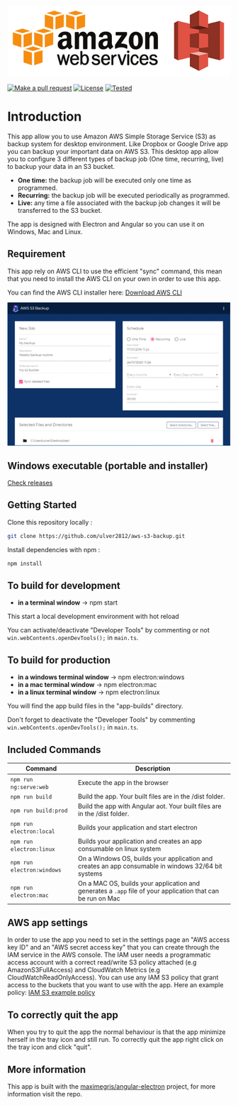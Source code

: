 [![AWS S3](./aws_s3.png)](https://aws.amazon.com/s3/)

[![Make a pull request][prs-badge]][prs]
[![License](http://img.shields.io/badge/Licence-MIT-brightgreen.svg)](LICENSE)
[![Tested](https://img.shields.io/badge/tested%20on-Win%2010%20x64-brightgreen.svg)]()

# Introduction

This app allow you to use Amazon AWS Simple Storage Service (S3) as backup system for desktop environment. 
Like Dropbox or Google Drive app you can backup your important data on AWS S3. 
This desktop app allow you to configure 3 different types of backup job (One time, recurring, live) to backup your data in an S3 bucket.

- **One time:** the backup job will be executed only one time as programmed.
- **Recurring:** the backup job will be executed periodically as programmed.
- **Live:** any time a file associated with the backup job changes it will be transferred to the S3 bucket.

The app is designed with Electron and Angular so you can use it on Windows, Mac and Linux.

## Requirement

This app rely on AWS CLI to use the efficient "sync" command, this mean that you need to install the AWS CLI on your own in order to use this app. 

You can find the AWS CLI installer here: [Download AWS CLI](https://aws.amazon.com/cli/) 

<img src="preview.gif">

## Windows executable (portable and installer)

[Check releases](https://github.com/ulver2812/aws-s3-backup/releases) 

## Getting Started

Clone this repository locally :

``` bash
git clone https://github.com/ulver2812/aws-s3-backup.git
```

Install dependencies with npm :

``` bash
npm install
```

## To build for development

- **in a terminal window** -> npm start
  
This start a local development environment with hot reload

You can activate/deactivate "Developer Tools" by commenting or not `win.webContents.openDevTools();` in `main.ts`.

## To build for production

- **in a windows terminal window** -> npm electron:windows   
- **in a mac terminal window** -> npm electron:mac   
- **in a linux terminal window** -> npm electron:linux

You will find the app build files in the "app-builds" directory.   

Don't forget to deactivate the "Developer Tools" by commenting `win.webContents.openDevTools();` in `main.ts`.

## Included Commands

|Command|Description|
|--|--|
|`npm run ng:serve:web`| Execute the app in the browser |
|`npm run build`| Build the app. Your built files are in the /dist folder. |
|`npm run build:prod`| Build the app with Angular aot. Your built files are in the /dist folder. |
|`npm run electron:local`| Builds your application and start electron
|`npm run electron:linux`| Builds your application and creates an app consumable on linux system |
|`npm run electron:windows`| On a Windows OS, builds your application and creates an app consumable in windows 32/64 bit systems |
|`npm run electron:mac`|  On a MAC OS, builds your application and generates a `.app` file of your application that can be run on Mac |

## AWS app settings

In order to use the app you need to set in the settings page an "AWS access key ID" and an "AWS secret access key" that you can create through the IAM service in the AWS console. 
The IAM user needs a programmatic access account with a correct read/write S3 policy attached (e.g AmazonS3FullAccess) and CloudWatch Metrics (e.g CloudWatchReadOnlyAccess). You can use any IAM S3 policy that grant access to the buckets that you want to use with the app.
Here an example policy: [IAM S3 example policy](https://docs.aws.amazon.com/en_us/IAM/latest/UserGuide/reference_policies_examples_s3_rw-bucket.html)

## To correctly quit the app

When you try to quit the app the normal behaviour is that the app minimize herself in the tray icon and still run.
To correctly quit the app right click on the tray icon and click "quit".

## More information

This app is built with the [maximegris/angular-electron](https://github.com/maximegris/angular-electron) 
project, for more information visit the repo.

[license-badge]: https://img.shields.io/badge/license-Apache2-blue.svg?style=flat
[license]: https://github.com/ulver2812/aws-s3-backup/LICENSE
[prs-badge]: https://img.shields.io/badge/PRs-welcome-brightgreen.svg?style=flat-square
[prs]: http://makeapullrequest.com
